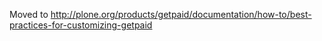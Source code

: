 Moved to http://plone.org/products/getpaid/documentation/how-to/best-practices-for-customizing-getpaid